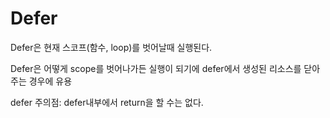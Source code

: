 Defer
===

Defer은 현재 스코프(함수, loop)를 벗어날때 실행된다.

Defer은 어떻게 scope를 벗어나가든 실행이 되기에 defer에서 생성된 리소스를 닫아주는 경우에 유용

defer 주의점: defer내부에서 return을 할 수는 없다.